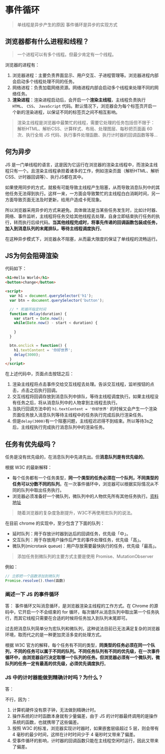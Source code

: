 # 事件循环

> 单线程是异步产生的原因
> 事件循环是异步的实现方式

## 浏览器都有什么进程和线程？

> 一个进程可以有多个线程。但最少肯定有一个线程。

浏览器的进程有：

1. 浏览器进程：主要负责界面显示、用户交互、子进程管理等。浏览器进程内部会启动多个线程处理不同的任务。
2. 网络进程：负责加载网络资源。网络进程内部会启动多个线程来处理不同的网络任务。
3. **渲染进程**：渲染进程启动后，会开启一个**渲染主线程**，主线程负责执行 `HTML`、 `CSS`、 `JavaScript` 代码。默认情况下，浏览器会为每个标签页开启一个新的渲染进程，以保证不同的标签页之间不相互影响。

> 渲染主线程是浏览器中最繁忙的线程，需要它处理的任务包括但不限于：
> 解析HTML、解析CSS、计算样式、布局、处理图层、每秒把页面画 60 次、执行全局 JS 代码、执行事件处理函数、执行计时器的回调函数等等...

## 何为异步

JS 是一门单线程的语言，这是因为它运行在浏览器的渲染主线程中，而渲染主线程只有一个。且渲染主线程承担着诸多的工作，例如渲染页面（解析HTML、解析CSS、计时器回调等）、执行JS都在其中。

如果使用同步的方式，就极有可能导致主线程产生阻塞，从而导致消息队列中的其他任务无法得到执行。这样一来，一方面会导致繁忙的主线程白白消耗时间，另一方面导致页面无法及时更新，给用户造成卡死现象。

所以浏览器采用异步的方式来避免。具体做法是当某些任务发生时，比如计时器、网络、事件监听，主线程将任务交给其他线程去处理，自身立即结束执行任务的执行，转而执行后续代码。**当其他线程完成时，将事先传递的回调函数包装成任务，加入到消息队列的末尾排队，等待主线程调度执行**。

在这种异步模式下，浏览器永不阻塞，从而最大限度的保证了单线程的流畅运行。

## JS为何会阻碍渲染

代码如下：

```html
<h1>Hello World</h1>
<button>change</button>

<script>
  var h1 = document.querySelector('h1');
  var btn = document.querySelector('button');

  // * 死循环指定时间
  function delay(duration) {
    var start = Date.now();
    while(Date.now() - start < duration) {
      
    }
  }

  btn.onclick = function() {
    h1.textContent = '你好世界';
    delay(3000);
  }
</script>
```

在上述代码中，页面点击按钮之后：

1. 渲染主线程将点击事件交给交互线程去处理。告诉交互线程，监听按钮的点击，点击之后执行回调。
2. 交互线程将回调存放到消息队列中排队，等待主线程调度执行。如果主线程没有任务之后，将从消息队列中的人物拿到主线程去执行。
3. 当执行回调方法中的 `h1.textContent = '你好世界'` 的时候又会产生一个渲染页面任务放入消息队列等待主线程中的任务执行完成后执行渲染任务。
4. 但是`delay(3000)`有一个阻塞问题，主线程迟迟得不到结束。所以等待3s之后，主线程执行完成执行消息队列中的渲染任务。

## 任务有优先级吗？

任务是没有优先级的，在消息队列中先进先出。但**消息队列是有优先级的**。

根据 W3C 的最新解释：
  
- 每个任务都有一个任务类型，**同一个类型的任务必须在一个队列，不同类型的任务可以分数不同的队列**。在一次事件循环中，浏览器可以根据实际情况从不同的队列中取出任务执行。
- 浏览器必须准备好一个微队列，微队列中的人物优先所有其他任务执行。[资料地址](https://html.spec.whatwg.org/multipage/webappapis.html#perform-a-microtask-checkpoint)

> 随着浏览器的复杂度急剧提升，W3C不再使用宏队列的说法。

在目前 chrome 的实现中，至少包含了下面的队列：

- 延时队列：用于存放计时器到达后的回调任务，优先级「中」。
- 交互队列：用于存放用户操作后产生的事件处理任务，优先级「高」。
- 微队列(microtask queue)：用户存放需要最快执行的任务，优先级「最高」。

> 添加任务到微队列的主要方式主要是使用 Promise、MutationObserver

例如：

```js
// 立即把一个函数添加到微队列
Promise.resolve().then(函数)
```

### 阐述一下 JS 的事件循环

答：
事件循环又叫消息循环，是浏览器渲染主线程的工作方式。在 Chrome 的源码中，它开启一个不会结束的 for 循环，每次循环从消息队列中取出第一个任务执行，而其它线程只需要在合适的时候将任务加入到队列末尾即可。

过去把消息队列简单分为宏队列和微队列，这种说法目前已无法满足复杂的浏览器环境，取而代之的是一种更加灵活多变的处理方式。

根据 W3C 官方的解释，每个任务有不同的类型，**同类型的任务必须在同一个队列，不同的任务可以属于不同的队列。不同任务队列有不同的优先级，在一次事件循环中，由浏览器自行决定取哪一个队列的任务。但浏览器必须有一个微队列，微队列的任务一定有最高的优先级，必须优先调度执行**。


### JS 中的计时器能做到精确计时吗？为什么？

答：

不行，因为：

1. 计算机硬件没有原子钟，无法做到精确计时。
2. 操作系统的计时函数本身就有少量偏差，由于 JS 的计时器最终调用的是操作系统的函数，也就携带了这些偏差。
3. 按照 W3C 的标准，浏览器实现计时器时，如果嵌套层级超过 5 层，则会带有 4 毫秒的最少时间，这样在计时时间少于 4 毫秒时又带来了偏差。
4. 受事件循环的影响，计时器的回调函数只能在主线程空闲时运行，因此又带来了偏差。